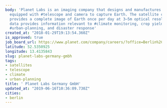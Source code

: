 ```yaml
---
body: 'Planet Labs is an imaging company that designs and manufactures miniature #satellites,
  equipped with #telescope and camera to capture Earth. The satellite constellation
  provides a complete image of Earth once per day at 3–5m optical resolution. The
  data provides information relevant to #climate monitoring, crop yield prediction,
  #urban-planning, and disaster response'
created_at: "2018-01-29T19:13:54.360Z"
is_approved: true
job_board_url: https://www.planet.com/company/careers/?office=Berlin%2C%20Germany
latitude: 52.5350925
longitude: 13.4135843
slug: planet-labs-germany-gmbh
tags:
- satellites
- telescope
- climate
- urban-planning
title: ' Planet Labs Germany GmbH'
updated_at: "2019-06-16T10:36:09.730Z"
cities:
- berlin
---
```

